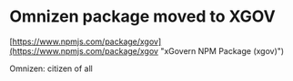 # Omnizen package moved to XGOV

[https://www.npmjs.com/package/xgov](https://www.npmjs.com/package/xgov "xGovern NPM Package (xgov)")

Omnizen: citizen of all